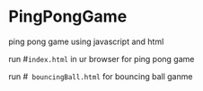 # PingPongGame
ping pong game using javascript and html

run #`index.html` in ur browser for ping pong game

run #` bouncingBall.html` for bouncing ball ganme
